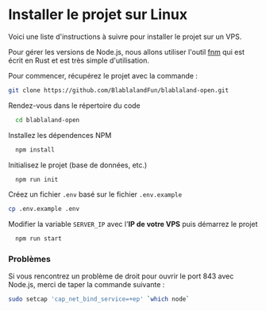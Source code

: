 # Installer le projet sur Linux

Voici une liste d'instructions à suivre pour installer le projet sur un VPS.

Pour gérer les versions de Node.js, nous allons utiliser l'outil [fnm](https://github.com/Schniz/fnm#installation) qui est écrit en Rust et est très simple d'utilisation.

Pour commencer, récupérez le projet avec la commande :

```bash
git clone https://github.com/BlablalandFun/blablaland-open.git
```

Rendez-vous dans le répertoire du code

```bash
  cd blablaland-open
```

Installez les dépendences NPM

```bash
  npm install
```

Initialisez le projet (base de données, etc.)

```bash
  npm run init
```

Créez un fichier `.env` basé sur le fichier `.env.example`

```bash
cp .env.example .env
```

Modifier la variable `SERVER_IP` avec l'**IP de votre VPS** puis démarrez le projet

```bash
  npm run start
```

### Problèmes

Si vous rencontrez un problème de droit pour ouvrir le port 843 avec Node.js, merci de taper la commande suivante :

```bash
sudo setcap 'cap_net_bind_service=+ep' `which node`
```
